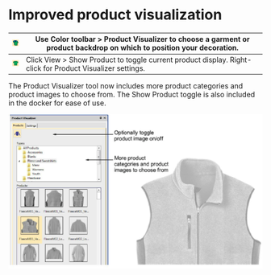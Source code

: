 # Improved product visualization

| ![ProductVisualizer.png](assets/ProductVisualizer.png) | Use Color toolbar > Product Visualizer to choose a garment or product backdrop on which to position your decoration. |
| ------------------------------------------------------ | -------------------------------------------------------------------------------------------------------------------- |
| ![ShowProduct.png](assets/ShowProduct.png)             | Click View > Show Product to toggle current product display. Right-click for Product Visualizer settings.            |

The Product Visualizer tool now includes more product categories and product images to choose from. The Show Product toggle is also included in the docker for ease of use.

![SampleGarment1.png](assets/SampleGarment1.png)
